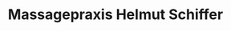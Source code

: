 ---
title: "Massagepraxis Helmut Schiffer"
url: /euskirchen/massagepraxis-helmut-schiffer/
shop: Massage
---